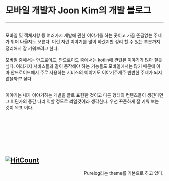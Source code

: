 # 모바일 개발자 Joon Kim의 개발 블로그 
---

<br>
모바일 및 객체지향 등 여러가지 개발에 관한 이야기를 하는 곳이고  
가끔 뜬금없는 주제가 튀어 나올지도 모른다.  
이런 저런 이야기를 많이 하겠지만 정리 할 수 있는 부분까지 정리해서 잘 키워보려고 한다. 

<br>
<br>
모바일 중에서는 안드로이드, 안드로이드 중에서는 kotlin에 관련된 이야기가 많아 질듯 싶다.  
여러가지 서비스들과 같이 동작해야 하는 기능들도 모바일에서는 많기 때문에 아마 안드로이드에서 주로 사용하는 서비스의 이야기도 이야기주제주 빈번한 주제가 되지 않을까?? 싶다.  

<br>
<br>

이야기는 내가 이야기하는 개발을 글로 표현한 것이고 다른 형태의 컨텐츠들이 생긴다면 그 어딘가의 중간 다리 역할 정도로 씌일것이라 생각한다. 우선 꾸준하게 잘 키워 보는 것이 목표 이다. 



<br>
<br>
<br>
<br>
<br>
<br>  


[![HitCount](http://hits.dwyl.com/blackzaket/blackzaketgithubio.svg?style=flat-square)](http://hits.dwyl.com/blackzaket/blackzaketgithubio)
---  
<p align='right'>  Purelog라는 theme를 기본으로 하고 있다. </p>